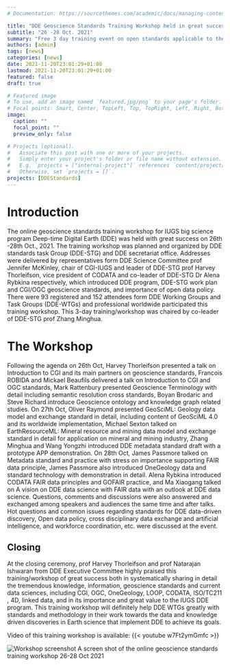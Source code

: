 ```yaml
---
# Documentation: https://sourcethemes.com/academic/docs/managing-content/

title: "DDE Geoscience Standards Training Workshop held in great success"
subtitle: "26 -28 Oct. 2021"
summary: "Free 3 day training event on open standards applicable to the geoscience community"
authors: [admin]
tags: [news]
categories: [news]
date: 2021-11-20T23:01:29+01:00
lastmod: 2021-11-20T23:01:29+01:00
featured: false
draft: true

# Featured image
# To use, add an image named `featured.jpg/png` to your page's folder.
# Focal points: Smart, Center, TopLeft, Top, TopRight, Left, Right, BottomLeft, Bottom, BottomRight.
image:
  caption: ""
  focal_point: ""
  preview_only: false

# Projects (optional).
#   Associate this post with one or more of your projects.
#   Simply enter your project's folder or file name without extension.
#   E.g. `projects = ["internal-project"]` references `content/project/deep-learning/index.md`.
#   Otherwise, set `projects = []`.
projects: [DDEStandards]
---
```

# Introduction

The online geoscience standards training workshop for IUGS big science program Deep-time Digital Earth (DDE) was held with great success on 26th -28th Oct., 2021. The training workshop was planned and organized by DDE standards task Group (DDE-STG) and DDE secretariat office. Addresses were delivered by representatives form DDE Science Committee prof Jennifer McKinley, chair of CGI-IUGS and leader of DDE-STG prof Harvey Thorleifson, vice president of CODATA and co-leader of DDE-STG Dr Alena Rybkina respectively, which introduced DDE program, DDE-STG work plan and CGI/OGC geoscience standards, and importance of open data policy. There were 93 registered and 152 attendees form DDE Working Groups and Task Groups (DDE-WTGs) and professional worldwide participated this training workshop. This 3-day training/workshop was chaired by co-leader of DDE-STG prof Zhang Minghua.

# The Workshop

Following the agenda on 26th Oct, Harvey Thorleifson presented a talk on Introduction to CGI and its main partners on geoscience standards, Francois ROBIDA and Mickael Beaufils delivered a talk on Introduction to CGI and OGC standards, Mark Rattenbury presented Geoscience Terminology with detail including semantic resolution cross standards, Boyan Brodaric and Steve Richard introduce Geoscience ontology and knowledge graph related studies. On 27th Oct, Oliver Raymond presented GeoSciML: Geology data model and exchange standard in detail, including content of GeoSciML 4.0 and its worldwide implementation, Michael Sexton talked on EarthResourceML: Mineral resource and mining data model and exchange standard in detail for application on mineral and mining industry, Zhang Minghua and Wang Yongzhi introduced DDE metadata standard draft with a prototype APP demonstration. On 28th Oct, James Passmore talked on Metadata standard and practice with stress on importance supporting FAIR data principle, James Passmore also introduced OneGeology data and standard technology with demonstration in detail. Alena Rybkina introduced CODATA FAIR data principles and GOFAIR practice, and Ma Xiaogang talked on A vision on DDE data science with FAIR data with an outlook at DDE data science. Questions, comments and discussions were also answered and exchanged among speakers and audiences the same time and after talks. Hot questions and common issues regarding standards for DDE data-driven discovery, Open data policy, cross disciplinary data exchange and artificial intelligence, and workforce coordination, etc. were discussed at the event.    

## Closing

At the closing ceremony, prof Harvey Thorleifson and prof Natarajan Ishwaran from DDE Executive Committee highly praised this training/workshop of great success both in systematically sharing in detail the tremendous knowledge, information, geoscience standards and current data sciences, including CGI, OGC, OneGeology, LOOP, CODATA, ISO/TC211 , 4D, linked data, and in its importance and great value to the IUGS DDE program. This training workshop will definitely help DDE WTGs greatly with standards and methodology in their work towards the data and knowledge driven discoveries in Earth science that implement DDE to achieve its goals.

Video of this training workshop is available: 
{{< youtube w7Ft2ymGmfc >}}

![Workshop screenshot](/img/ddetraining.jpg)
A screen shot of the online geoscience standards training workshop 26-28 Oct 2021
